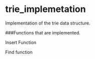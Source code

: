 # trie_implemetation
Implementation of the trie data structure.

###Functions that are implemented.

Insert Function

Find function
